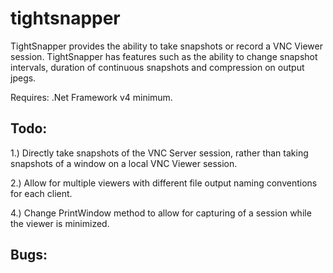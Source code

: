 # tightsnapper
TightSnapper provides the ability to take snapshots or record a VNC Viewer session. TightSnapper has features such as the ability
to change snapshot intervals, duration of continuous snapshots and compression on output jpegs. 

Requires:
.Net Framework v4 minimum.


Todo:
--
1.) Directly take snapshots of the VNC Server session, rather than taking snapshots of a window on a local VNC Viewer session.

2.) Allow for multiple viewers with different file output naming conventions for each client.

4.) Change PrintWindow method to allow for capturing of a session while the viewer is minimized.


Bugs:
-- 
